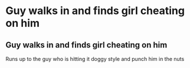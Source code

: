 # Guy walks in and finds girl cheating on him

## Guy walks in and finds girl cheating on him
Runs up to the guy who is hitting it doggy style and punch him in the nuts
